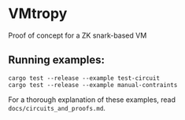 # VMtropy
Proof of concept for a ZK snark-based VM

## Running examples:

``` shell
cargo test --release --example test-circuit
cargo test --release --example manual-contraints
```

For a thorough explanation of these examples, read `docs/circuits_and_proofs.md`.
